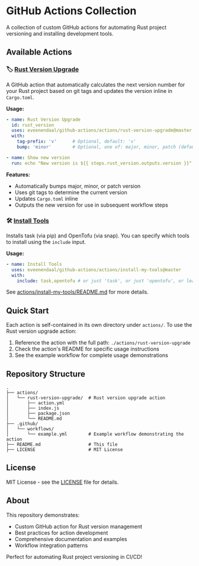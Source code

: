 # GitHub Actions Collection

A collection of custom GitHub actions for automating Rust project versioning and installing development tools.

## Available Actions

### 🏷️ [Rust Version Upgrade](actions/rust-version-upgrade)
A GitHub action that automatically calculates the next version number for your Rust project based on git tags and updates the version inline in `Cargo.toml`.

**Usage:**
```yaml
- name: Rust Version Upgrade
  id: rust_version
  uses: eveenendaal/github-actions/actions/rust-version-upgrade@master
  with:
    tag-prefix: 'v'      # Optional, default: 'v'
    bump: 'minor'        # Optional, one of: major, minor, patch (default: minor)

- name: Show new version
  run: echo "New version is ${{ steps.rust_version.outputs.version }}"
```

**Features:**
- Automatically bumps major, minor, or patch version
- Uses git tags to determine the current version
- Updates `Cargo.toml` inline
- Outputs the new version for use in subsequent workflow steps

### 🛠️ [Install Tools](actions/install-my-tools)
Installs task (via pip) and OpenTofu (via snap). You can specify which tools to install using the `include` input.

**Usage:**
```yaml
- name: Install Tools
  uses: eveenendaal/github-actions/actions/install-my-tools@master
  with:
    include: task,opentofu # or just 'task', or just 'opentofu', or leave empty for both
```

See [actions/install-my-tools/README.md](actions/install-my-tools/README.md) for more details.

## Quick Start

Each action is self-contained in its own directory under `actions/`. To use the Rust version upgrade action:

1. Reference the action with the full path: `./actions/rust-version-upgrade`
2. Check the action's README for specific usage instructions
3. See the example workflow for complete usage demonstrations

## Repository Structure

```
.
├── actions/
│   └── rust-version-upgrade/  # Rust version upgrade action
│       ├── action.yml
│       ├── index.js
│       ├── package.json
│       └── README.md
├── .github/
│   └── workflows/
│       └── example.yml        # Example workflow demonstrating the action
├── README.md                  # This file
├── LICENSE                    # MIT License
```

## License

MIT License - see the [LICENSE](LICENSE) file for details.

## About

This repository demonstrates:
- Custom GitHub action for Rust version management
- Best practices for action development
- Comprehensive documentation and examples
- Workflow integration patterns

Perfect for automating Rust project versioning in CI/CD!
